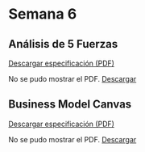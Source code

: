 # Semana 6 
## Análisis de 5 Fuerzas

[Descargar especificación (PDF)](\REC\Archivos\5fuerzas.pdf)

<object data="../REC/Archivos/5fuerzas.pdf" type="application/pdf" width="100%" height="600">
  <p>No se pudo mostrar el PDF. <a href="../REC/Archivos/5fuerzas.pdf">Descargar</a></p>
</object>

## Business Model Canvas

[Descargar especificación (PDF)](\REC\Business_Model.pdf)

<object data="../REC/Archivos/Business_Model.pdf" type="application/pdf" width="100%" height="600">
  <p>No se pudo mostrar el PDF. <a href="../REC/Archivos/Business_Modelmkd.pdf">Descargar</a></p>
</object>